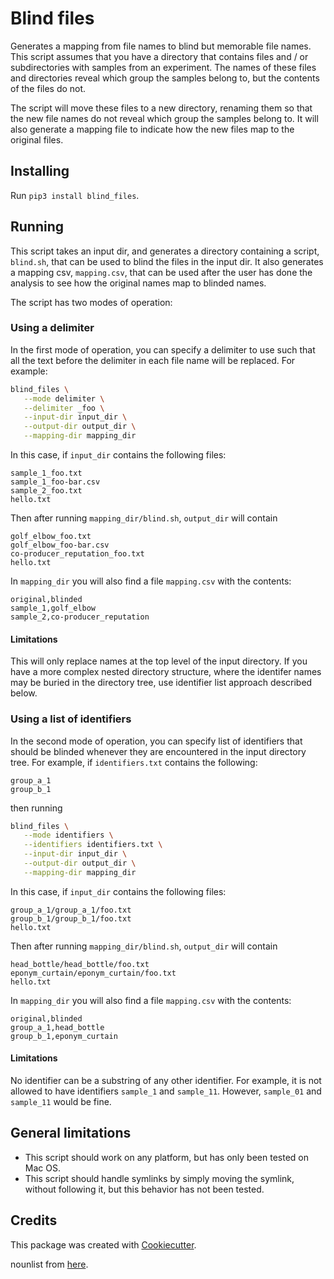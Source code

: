 # Blind files

Generates a mapping from file names to blind but memorable file names. This
script assumes that you have a directory that contains files and / or
subdirectories with samples from an experiment. The names of these files and
directories reveal which group the samples belong to, but the contents of the
files do not.

The script will move these files to a new directory, renaming them so that the
new file names do not reveal which group the samples belong to. It will also
generate a mapping file to indicate how the new files map to the original
files.

## Installing

Run `pip3 install blind_files`.

## Running

This script takes an input dir, and generates a directory containing a script,
`blind.sh`, that can be used to blind the files in the input dir. It also
generates a mapping csv, `mapping.csv`, that can be used after the user has
done the analysis to see how the original names map to blinded names.

The script has two modes of operation:

### Using a delimiter

In the first mode of operation, you can specify a delimiter to use such that
all the text before the delimiter in each file name will be replaced. For
example:

```sh
blind_files \
   --mode delimiter \
   --delimiter _foo \
   --input-dir input_dir \
   --output-dir output_dir \
   --mapping-dir mapping_dir
```

In this case, if `input_dir` contains the following files:

```
sample_1_foo.txt
sample_1_foo-bar.csv
sample_2_foo.txt
hello.txt
```

Then after running `mapping_dir/blind.sh`, `output_dir` will contain

```
golf_elbow_foo.txt
golf_elbow_foo-bar.csv
co-producer_reputation_foo.txt
hello.txt
```

In `mapping_dir` you will also find a file `mapping.csv` with the contents:

```
original,blinded
sample_1,golf_elbow
sample_2,co-producer_reputation
```

#### Limitations

This will only replace names at the top level of the input directory. If you
have a more complex nested directory structure, where the identifer names may
be buried in the directory tree, use identifier list approach described below.

### Using a list of identifiers

In the second mode of operation, you can specify list of identifiers that
should be blinded whenever they are encountered in the input directory tree.
For example, if `identifiers.txt` contains the following:

```
group_a_1
group_b_1
```

then running

```sh
blind_files \
   --mode identifiers \
   --identifiers identifiers.txt \
   --input-dir input_dir \
   --output-dir output_dir \
   --mapping-dir mapping_dir
```

In this case, if `input_dir` contains the following files:

```
group_a_1/group_a_1/foo.txt
group_b_1/group_b_1/foo.txt
hello.txt
```

Then after running `mapping_dir/blind.sh`, `output_dir` will contain

```
head_bottle/head_bottle/foo.txt
eponym_curtain/eponym_curtain/foo.txt
hello.txt
```

In `mapping_dir` you will also find a file `mapping.csv` with the contents:

```
original,blinded
group_a_1,head_bottle
group_b_1,eponym_curtain
```

#### Limitations

No identifier can be a substring of any other identifier. For example, it is
not allowed to have identifiers `sample_1` and `sample_11`. However,
`sample_01` and `sample_11` would be fine.

## General limitations

- This script should work on any platform, but has only been tested on Mac OS.
- This script should handle symlinks by simply moving the symlink, without
  following it, but this behavior has not been tested.

## Credits

This package was created with
[Cookiecutter](https://github.com/audreyr/cookiecutter-pypackage).

nounlist from [here](http://www.desiquintans.com/downloads/nounlist/nounlist.txt).
